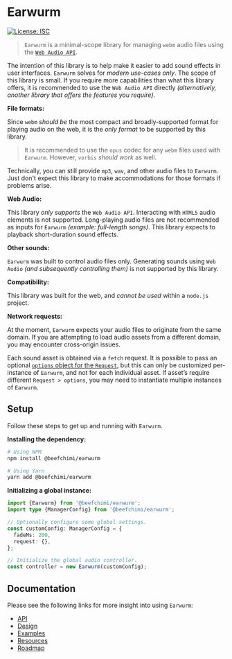 # Earwurm

[![License: ISC](https://img.shields.io/badge/License-ISC-blue.svg)](https://opensource.org/licenses/ISC)

> `Earwurm` is a minimal-scope library for managing `webm` audio files using the [`Web Audio API`](https://developer.mozilla.org/en-US/docs/Web/API/Web_Audio_API).

The intention of this library is to help make it easier to add sound effects in user interfaces. `Earwurm` solves for _modern use-cases only_. The scope of this library is small. If you require more capabilities than what this library offers, it is recommended to use the `Web Audio API` directly _(alternatively, another library that offers the features you require)_.

**File formats:**

Since `webm` _should be_ the most compact and broadly-supported format for playing audio on the web, it is the _only format_ to be supported by this library.

> It is recommended to use the `opus` codec for any `webm` files used with `Earwurm`. However, `vorbis` _should work_ as well.

Technically, you can still provide `mp3`, `wav`, and other audio files to `Earwurm`. Just don't expect this library to make accommodations for those formats if problems arise.

**Web Audio:**

This library _only supports_ the `Web Audio API`. Interacting with `HTML5` audio elements is not supported. Long-playing audio files are not recommended as inputs for `Earwurm` _(example: full-length songs)_. This library expects to playback short-duration sound effects.

**Other sounds:**

`Earwurm` was built to control audio files only. Generating sounds using `Web Audio` _(and subsequently controlling them)_ is not supported by this library.

**Compatibility:**

This library was built for the web, and _cannot be used_ within a `node.js` project.

**Network requests:**

At the moment, `Earwurm` expects your audio files to originate from the same domain. If you are attempting to load audio assets from a different domain, you may encounter cross-origin issues.

Each sound asset is obtained via a `fetch` request. It is possible to pass an optional [`options` object for the `Request`](https://developer.mozilla.org/en-US/docs/Web/API/Request/Request), but this can only be customized per-instance of `Earwurm`, and not for each individual asset. If asset’s require different `Request > options`, you may need to instantiate multiple instances of `Earwurm`.

## Setup

Follow these steps to get up and running with `Earwurm`.

**Installing the dependency:**

```sh
# Using NPM
npm install @beefchimi/earwurm

# Using Yarn
yarn add @beefchimi/earwurm
```

**Initializing a global instance:**

```ts
import {Earwurm} from '@beefchimi/earwurm';
import type {ManagerConfig} from '@beefchimi/earwurm';

// Optionally configure some global settings.
const customConfig: ManagerConfig = {
  fadeMs: 200,
  request: {},
};

// Initialize the global audio controller.
const controller = new Earwurm(customConfig);
```

## Documentation

Please see the following links for more insight into using `Earwurm`:

- [API](./docs/api.md)
- [Design](./docs/design.md)
- [Examples](./docs/examples.md)
- [Resources](./docs/resources.md)
- [Roadmap](./docs/roadmap.md)
